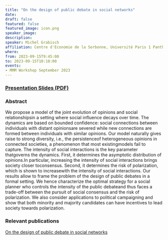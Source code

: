 ```yaml
---
title: "On the design of public debate in social networks"
date:
draft: false
featured: false
featured_image: icon.png
speaker_image:
description:
speaker: Michel Grabisch
affiliation: Centre d'Economie de la Sorbonne, Université Paris 1 Panthéon-Sorbonne
where:
from: 2023-09-15T9:45:00
to: 2023-09-15T10:10:00
events:
- MMM Workshop September 2023
---
```


### [Presentation Slides (PDF)](Presentation_Grabisch_MMM.pdf)


### Abstract



We propose a model of the joint evolution of opinions and social relationshipsin a setting where social influence decays over time. The dynamics are based on bounded confidence: social connections between individuals with distant opinionsare severed while new connections are formed between individuals with similar opinions. Our model naturally gives raise to strong diversity, i.e., the persistenceof heterogeneous opinions in connected societies, a phenomenon that most existingmodels fail to capture. The intensity of social interactions is the key parameter thatgoverns the dynamics. First, it determines the asymptotic distribution of opinions.In particular, increasing the intensity of social interactions brings society closer toconsensus. Second, it determines the risk of polarization, which is shown to increasewith the intensity of social interactions. Our results allow to frame the problem of the design of public debates in a formal setting. We hence characterize the optimal strategy for a social planner who controls the intensity of the public debateand thus faces a trade-off between the pursuit of social consensus and the risk of polarization. We also consider applications to political campaigning and show that both minority and majority candidates can have incentives to lead society towards polarization.

### Relevant publications 

[On the design of public debate in social networks](Grabisch.pdf)
